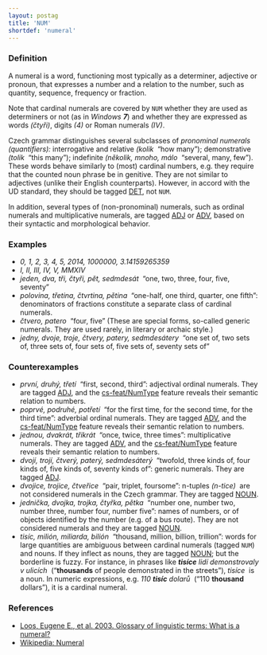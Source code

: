 ```yaml
---
layout: postag
title: 'NUM'
shortdef: 'numeral'
---
```


### Definition

A numeral is a word, functioning most typically as a determiner,
adjective or pronoun, that expresses a number and a relation to the
number, such as quantity, sequence, frequency or fraction.

Note that cardinal numerals are covered by `NUM` whether they are used
as determiners or not (as in _Windows <b>7</b>_) and whether they
are expressed as words _(čtyři)_, digits _(4)_ or Roman numerals
_(IV)_.

Czech grammar distinguishes several subclasses of _pronominal numerals (quantifiers):_
interrogative and relative _(kolik&nbsp;_ “how many”);
demonstrative _(tolik&nbsp;_ “this many”);
indefinite _(několik, mnoho, málo&nbsp;_ “several, many, few”).
These words behave similarly to (most) cardinal numbers,
e.g. they require that the counted noun phrase be in genitive.
They are not similar to adjectives (unlike their English counterparts).
However, in accord with the UD standard, they should be tagged [DET](), not `NUM`.

In addition, several types of (non-pronominal) numerals, such as ordinal
numerals and multiplicative numerals, are tagged [ADJ]() or [ADV](), based on
their syntactic and morphological behavior.

### Examples

- _0, 1, 2, 3, 4, 5, 2014, 1000000, 3.14159265359_
- _I, II, III, IV, V, MMXIV_
- _jeden, dva, tři, čtyři, pět, sedmdesát&nbsp;_ “one, two, three, four, five, seventy”
- _polovina, třetina, čtvrtina, pětina&nbsp;_ “one-half, one third, quarter, one fifth”: denominators of fractions constitute a separate class of cardinal numerals.
- _čtvero, patero&nbsp;_ “four, five” (These are special forms, so-called generic numerals. They are used rarely, in literary or archaic style.)
- _jedny, dvoje, troje, čtvery, patery, sedmdesátery&nbsp;_ “one set of, two sets of, three sets of, four sets of, five sets of, seventy sets of”

### Counterexamples

- _první, druhý, třetí&nbsp;_ “first, second, third”: adjectival ordinal numerals. They are tagged [ADJ](), and the [cs-feat/NumType]() feature reveals their semantic relation to numbers.
- _poprvé, podruhé, potřetí&nbsp;_ “for the first time, for the second time, for the third time”: adverbial ordinal numerals. They are tagged [ADV](), and the [cs-feat/NumType]() feature reveals their semantic relation to numbers.
- _jednou, dvakrát, třikrát&nbsp;_ “once, twice, three times”: multiplicative numerals. They are tagged [ADV](), and the [cs-feat/NumType]() feature reveals their semantic relation to numbers.
- _dvojí, trojí, čtverý, paterý, sedmdesáterý&nbsp;_ “twofold, three kinds of, four kinds of, five kinds of, seventy kinds of”: generic numerals. They are tagged [ADJ]().
- _dvojice, trojice, čtveřice&nbsp;_ “pair, triplet, foursome”: n-tuples _(n-tice)&nbsp;_ are not considered numerals in the Czech grammar. They are tagged [NOUN]().
- _jednička, dvojka, trojka, čtyřka, pětka&nbsp;_ “number one, number two, number three, number four, number five”: names of numbers, or of objects identified by the number (e.g. of a bus route). They are not considered numerals and they are tagged [NOUN]().
- _tisíc, milión, miliarda, bilión&nbsp;_ “thousand, million, billion, trillion”: words for large quantities are ambiguous between cardinal numerals (tagged `NUM`) and nouns.
  If they inflect as nouns, they are tagged [NOUN](); but the borderline is fuzzy.
  For instance, in phrases like _<b>tisíce</b> lidí demonstrovaly v&nbsp;ulicích&nbsp;_ (“<b>thousands</b> of people demonstrated in the streets”),
  _tisíce&nbsp;_ is a noun.
  In numeric expressions, e.g. _110 <b>tisíc</b> dolarů&nbsp;_ (“110 <b>thousand</b> dollars”), it is a cardinal numeral.

### References

- [Loos, Eugene E., et al. 2003. Glossary of linguistic terms: What is a numeral?](http://www-01.sil.org/linguistics/GlossaryOfLinguisticTerms/WhatIsANumeral.htm)
- [Wikipedia: Numeral](http://en.wikipedia.org/wiki/Numeral_%28linguistics%29)
